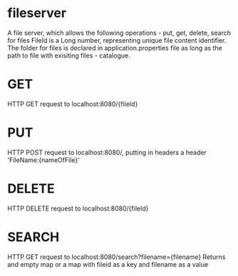# fileserver
A file server, which allows the following operations - put, get, delete, search for files
FileId is a Long number, representing unique file content identifier.
The folder for files is declared in application.properties file as long as the path to file with exisiting files - catalogue.

# GET
HTTP GET  request to localhost:8080/{fileId}

# PUT
HTTP POST request to localhost:8080/, putting in headers a header 'FileName:{nameOfFile}'

# DELETE
HTTP DELETE request to localhost:8080/{fileId}

# SEARCH
HTTP GET request to localhost:8080/search?filename={filename}
Returns and empty map or a map with fileid as a key and filename as a value

